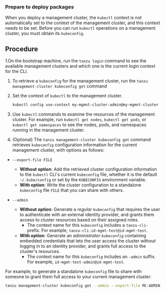 ### Prepare to deploy packages 

When you deploy a management cluster, the `kubectl` context is not automatically set to the context of the management cluster, and this context needs to be set. Before you can run `kubectl` operations on a management cluster, you must obtain its `kubeconfig`. <!--Tanzu Kubernetes Grid provides two contexts for every management cluster and Tanzu Kubernetes cluster:  -->

<!--- The `admin` context of a cluster gives you full access to that cluster. If you implemented identity management on the cluster, using the `admin` context allows you to run `kubectl` operations without requiring authentication with your identity provider (IDP). 
- If you implemented identity management on the cluster, using the regular context requires you to authenticate with your IDP before you can run `kubectl` operations on the cluster.-->

## Procedure

   
1.On the bootstrap machine, run the `tanzu login` command to see the available management clusters and which one is the current login context for the CLI. 
1. To retrieve a `kubeconfig` for the management cluster, run the `tanzu management-cluster kubeconfig get` command 
   
1. Set the context of `kubectl` to the management cluster.

   ```sh
   kubectl config use-context my-mgmnt-cluster-admin@my-mgmnt-cluster
   ```
1. Use `kubectl` commands to examine the resources of the management cluster. For example, run `kubectl get nodes`, `kubectl get pods`, or `kubectl get namespaces` to see the nodes, pods, and namespaces running in the management cluster.
1. (Optional) The `tanzu management-cluster kubeconfig get` command retrieves `kubeconfig` configuration information for the current management cluster, with options as follows:

- `--export-file FILE`
  - **Without option**: Add the retrieved cluster configuration information to the `kubectl` CLI's current `kubeconfig` file, whether it is the default `~/.kube/config` or set by the `KUBECONFIG` environment variable.
  - **With option**: Write the cluster configuration to a standalone `kubeconfig` file `FILE` that you can share with others.

- `--admin`
  - **Without option**: Generate a _regular `kubeconfig`_ that requires the user to authenticate with an external identity provider, and grants them access to cluster resources based on their assigned roles.
      - The context name for this `kubeconfig` includes a `tanzu-cli-` prefix. For example, `tanzu-cli-id-mgmt-test@id-mgmt-test`.
  - **With option**: Generate an _administrator `kubeconfig`_ containing embedded credentials that lets the user access the cluster without logging in to an identity provider, and grants full access to the cluster's resources.
      - The context name for this `kubeconfig` includes an `-admin` suffix. For example, `id-mgmt-test-admin@id-mgmt-test`.

For example, to generate a standalone `kubeconfig` file to share with someone to grant them full access to your current management cluster:

   ```sh
   tanzu management-cluster kubeconfig get --admin --export-file MC-ADMIN-KUBECONFIG
   ```

<!--To retrieve a `kubeconfig` for a workload cluster, run `tanzu cluster kubeconfig get` as described in [Retrieve Tanzu Kubernetes Cluster `kubeconfig`](../cluster-lifecycle/connect.md#kubeconfig).-->
<!-- add this after the cluster content>

**IMPORTANT**: By default, unless you set the `KUBECONFIG` environment variable to save the `kubeconfig` for a cluster to a specific file, all clusters that you deploy from the Tanzu CLI are added to a shared `.kube-tkg/config` file. If you delete the shared `.kube-tkg/config` file, all management clusters become orphaned and thus unusable.
